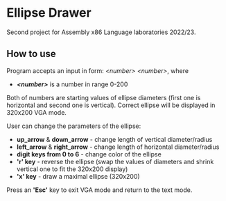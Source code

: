 # Ellipse Drawer

Second project for Assembly x86 Language laboratories 2022/23.

## How to use

Program accepts an input in form: _\<number\> \<number\>_, where

* ***\<number\>*** is a number in range 0-200

Both of numbers are starting values of ellipse diameters (first one is horizontal and second one is vertical).
Correct ellipse will be displayed in 320x200 VGA mode.

User can change the parameters of the ellipse:
* **up_arrow** & **down_arrow** - change length of vertical diameter/radius
* **left_arrow** & **right_arrow** - change length of horizontal diameter/radius
* **digit keys from 0 to 6** - change color of the ellipse
* **'r' key** - reverse the ellipse (swap the values of diameters and shrink vertical one to fit the 320x200 display)
* **'x' key** - draw a maximal ellipse (320x200)

Press an **'Esc'** key to exit VGA mode and return to the text mode.
